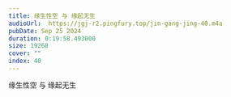 ```yaml
---
title: 缘生性空 与 缘起无生
audioUrl:  https://jgj-r2.pingfury.top/jin-gang-jing-40.m4a
pubDate: Sep 25 2024
duration: 0:19:58.493000
size: 19268
cover: ""
index: 40
---
```

缘生性空 与 缘起无生
